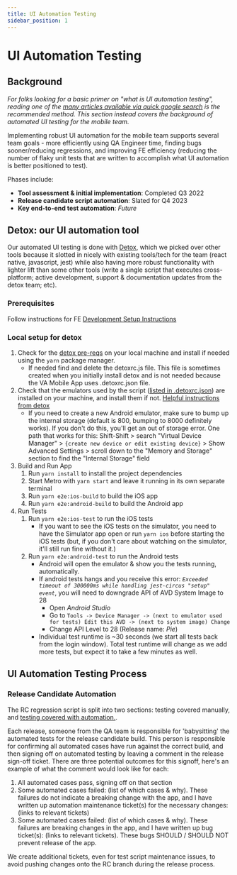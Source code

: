 ```yaml
---
title: UI Automation Testing
sidebar_position: 1
---
```


# UI Automation Testing

## Background

_For folks looking for a basic primer on "what is UI automation testing", reading one of the [many articles available via quick google search](https://www.atlassian.com/continuous-delivery/software-testing/types-of-software-testing) is the recommended method. This section instead covers the background of automated UI testing for the mobile team._

Implementing robust UI automation for the mobile team supports several team goals - more efficiently using QA Engineer time, finding bugs sooner/reducing regressions, and improving FE efficiency (reducing the number of flaky unit tests that are written to accomplish what UI automation is better positioned to test).

Phases include:

- **Tool assessment & initial implementation**: Completed Q3 2022
- **Release candidate script automation**: Slated for Q4 2023
- **Key end-to-end test automation**: _Future_

## Detox: our UI automation tool

Our automated UI testing is done with [Detox](https://wix.github.io/Detox/), which we picked over other tools because it slotted in nicely with existing tools/tech for the team (react native, javascript, jest) while also having more robust functionality with lighter lift than some other tools (write a single script that executes cross-platform; active development, support & documentation updates from the detox team; etc).

### Prerequisites

Follow instructions for FE [Development Setup Instructions](https://department-of-veterans-affairs.github.io/va-mobile-app/docs/Engineering/FrontEnd/DevSetupProcess)

### Local setup for detox

1. Check for the [detox pre-reqs](https://wix.github.io/Detox/docs/introduction/getting-started#detox-prerequisites) on your local machine and install if needed using the `yarn` package manager.
   - If needed find and delete the detoxrc.js file. This file is sometimes created when you initially install detox and is not needed because the VA Mobile App uses .detoxrc.json file.
2. Check that the emulators used by the script ([listed in .detoxrc.json](https://github.com/department-of-veterans-affairs/va-mobile-app/blob/develop/VAMobile/.detoxrc.json#L17)) are installed on your machine, and install them if not. [Helpful instructions from detox](https://wix.github.io/Detox/docs/introduction/project-setup#step-3-device-configs)
   - If you need to create a new Android emulator, make sure to bump up the internal storage (default is 800, bumping to 8000 definitely works). If you don't do this, you'll get an out of storage error. One path that works for this: Shift-Shift > search "Virtual Device Manager" > `{create new device or edit existing device}` > Show Advanced Settings > scroll down to the "Memory and Storage" section to find the "Internal Storage" field
3. Build and Run App
   1. Run `yarn install` to install the project dependencies
   2. Start Metro with `yarn start` and leave it running in its own separate terminal
   3. Run `yarn e2e:ios-build` to build the iOS app
   4. Run `yarn e2e:android-build` to build the Android app
4. Run Tests
   1. Run `yarn e2e:ios-test` to run the iOS tests
      - If you want to see the iOS tests on the simulator, you need to have the Simulator app open or run `yarn ios` before starting the iOS tests (but, if you don't care about watching on the simulator, it'll still run fine without it.)
   2. Run `yarn e2e:android-test` to run the Android tests
      - Android will open the emulator & show you the tests running, automatically.
      - If android tests hangs and you receive this error: _`Exceeded timeout of 300000ms while handling jest-circus "setup" event`_, you will need to downgrade API of AVD System Image to 28
        - Open _Android Studio_
        - Go to `Tools -> Device Manager -> (next to emulator used for tests) Edit this AVD -> (next to system image) Change`
        - Change API Level to 28 (Release name: _Pie_)
      - Individual test runtime is ~30 seconds (we start all tests back from the login window). Total test runtime will change as we add more tests, but expect it to take a few minutes as well.

## UI Automation Testing Process

### Release Candidate Automation

The RC regression script is split into two sections: testing covered manually, and [testing covered with automation.](https://dsvavsp.testrail.io/index.php?/suites/view/92&group_by=cases:section_id&group_order=desc&display_deleted_cases=0&group_id=9683).

Each release, someone from the QA team is responsible for 'babysitting' the automated tests for the release candidate build. This person is responsible for confirming all automated cases have run against the correct build, and then signing off on automated testing by leaving a comment in the release sign-off ticket. There are three potential outcomes for this signoff, here's an example of what the comment would look like for each:

1. All automated cases pass, signing off on that section
2. Some automated cases failed: (list of which cases & why). These failures do not indicate a breaking change with the app, and I have written up automation maintenance ticket(s) for the necessary changes: (links to relevant tickets)
3. Some automated cases failed: (list of which cases & why). These failures are breaking changes in the app, and I have written up bug ticket(s): (links to relevant tickets). These bugs SHOULD / SHOULD NOT prevent release of the app.

We create additional tickets, even for test script maintenance issues, to avoid pushing changes onto the RC branch during the release process.
